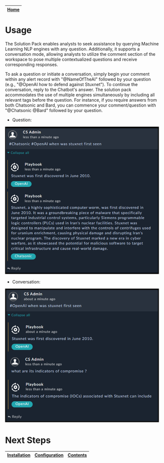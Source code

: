 [Home](../README.md) |
 | -------------------------------------------- |

# Usage

The Solution Pack enables analysts to seek assistance by querying Machine Learning NLP engines with any question. Additionally, it supports a conversation mode, allowing analysts to utilize the comment section of the workspace to pose multiple contextualized questions and receive corresponding responses.

To ask a question or initiate a conversation, simply begin your comment within any alert record with "@NameOfTheAI" followed by your question (e.g., "@OpenAI how to defend against Stuxnet"). To continue the conversation, reply to the Chatbot's answer. The solution pack accommodates the use of multiple engines simultaneously by including all relevant tags before the question. For instance, if you require answers from both Chatsonic and Bard, you can commence your comment/question with "@Chatsonic @Bard" followed by your question.

- Question:

![](./res/question.png)

- Conversation:

![](./res/conversation.png)

# Next Steps
| [Installation](./setup.md#installation) | [Configuration](./setup.md#configuration) | [Contents](./contents.md) |
| ----------------------------------------- | ------------------------------------------- | --------------------------- |